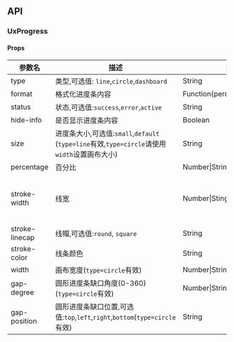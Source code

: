 ## API

### UxProgress

#### Props

| 参数名         | 描述                                                                                            | 类型                        | 默认                                        |
| -------------- | ----------------------------------------------------------------------------------------------- | --------------------------- | ------------------------------------------- |
| type           | 类型,可选值: `line`,`circle`,`dashboard`                                                        | String                      | 'line'                                      |
| format         | 格式化进度条内容                                                                                | Function(percentage)=>VNode |                                             |
| status         | 状态,可选值:`success`,`error`,`active`                                                          | String                      |                                             |
| hide-info      | 是否显示进度条内容                                                                              | Boolean                     | false                                       |
| size           | 进度条大小,可选值:`small`,`default`<br>(`type=line`有效,`type=circle`请使用`width`设置画布大小) | String                      |                                             |
| percentage     | 百分比                                                                                          | Number\|String              | 0                                           |
| stroke-width   | 线宽                                                                                            | Number\|Sting               | `line`默认宽度为`8px`,`circle`默认值为`6px` |
| stroke-linecap | 线帽,可选值:`round`, `square`                                                                   | String                      | 'round'                                     |
| stroke-color   | 线条颜色                                                                                        | String                      |                                             |
| width          | 画布宽度(`type=circle`有效)                                                                     | Number\|String              |                                             |
| gap-degree     | 圆形进度条缺口角度(0-360)(`type=circle`有效)                                                    | Number\|String              | 0                                           |
| gap-position   | 圆形进度条缺口位置,可选值:`top`,`left`,`right`,`bottom`(`type=circle`有效)                      | String                      | 'top'                                       |
